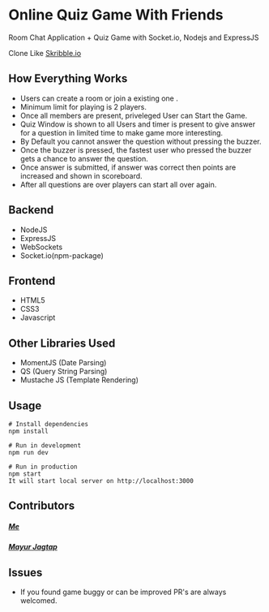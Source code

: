 # Online Quiz Game With Friends

Room Chat Application + Quiz Game with Socket.io, Nodejs and ExpressJS

Clone Like <a href="https://skribbl.io" target="_blank">Skribble.io</a>

## How Everything Works

- Users can create a room or join a existing one .
- Minimum limit for playing is 2 players.
- Once all members are present, priveleged User can Start the Game.
- Quiz Window is shown to all Users and timer is present to give answer for a question in limited time to make game more interesting.
- By Default you cannot answer the question without pressing the buzzer.
- Once the buzzer is pressed, the fastest user who pressed the buzzer gets a chance to answer the question.
- Once answer is submitted, if answer was correct then points are increased and shown in scoreboard.
- After all questions are over players can start all over again.

## Backend

- NodeJS
- ExpressJS
- WebSockets
- Socket.io(npm-package)

## Frontend

- HTML5
- CSS3
- Javascript

## Other Libraries Used

- MomentJS (Date Parsing)
- QS (Query String Parsing)
- Mustache JS (Template Rendering)

## Usage

```
# Install dependencies
npm install

# Run in development
npm run dev

# Run in production
npm start
It will start local server on http://localhost:3000
```

## Contributors

<h5> <a href="https://github.com/sarveshtheabstractor"> Me </a></h5>

<h5> <a href="https://github.com/mayur-jagtap"> Mayur Jagtap </a></h5>

## Issues

- If you found game buggy or can be improved PR's are always welcomed.
